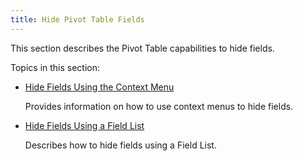 ```yaml
---
title: Hide Pivot Table Fields
---
```

This section describes the Pivot Table capabilities to hide fields.

Topics in this section:
* [Hide Fields Using the Context Menu](../../../../interface-elements-for-desktop/articles/pivot-table/layout-customization/hide-fields/hide-fields-using-the-context-menu.md)
	
	Provides information on how to use context menus to hide fields.
* [Hide Fields Using a Field List](../../../../interface-elements-for-desktop/articles/pivot-table/layout-customization/hide-fields/hide-fields-using-a-field-list.md)
	
	Describes how to hide fields using a Field List.